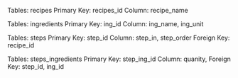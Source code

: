 Tables: recipes
Primary Key: recipes_id
Column: recipe_name

Tables: ingredients
Primary Key: ing_id
Column: ing_name, ing_unit

Tables: steps
Primary Key: step_id
Column: step_in, step_order
Foreign Key: recipe_id

Tables: steps_ingredients
Primary Key: step_ing_id
Column: quanity,
Foreign Key: step_id, ing_id